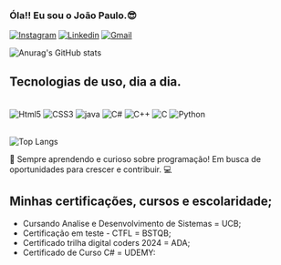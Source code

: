 ### Óla!! Eu sou o João Paulo.😎

[![Instagram](https://img.shields.io/badge/Instagram-E4405F?style=for-the-badge&logo=instagram&logoColor=white)](https://www.instagram.com/joao_paulo752/)
[![Linkedin](https://img.shields.io/badge/LinkedIn-0077B5?style=for-the-badge&logo=linkedin&logoColor=white)](https://www.linkedin.com/in/jo%C3%A3o-paulo-araujo-valverde-de-souza-4256b9207/)
[![Gmail](https://img.shields.io/badge/Gmail-D14836?style=for-the-badge&logo=gmail&logoColor=white)](https://mail.google.com/mail/u/0/#inbox)

![Anurag's GitHub stats](https://github-readme-stats.vercel.app/api?username=namejoao46&show_icons=true&theme=midnight-purple)

## Tecnologias de uso, dia a dia.

<div Stily=" disply: inline_block"></br>
 <img align="center"  alt="Html5" src="https://img.shields.io/badge/HTML5-E34F26?style=for-the-badge&logo=html5&logoColor=white">
 <img align="center"  alt="CSS3" src="https://img.shields.io/badge/CSS3-1572B6?style=for-the-badge&logo=css3&logoColor=white">
 <img align="center"  alt="java" src="https://img.shields.io/badge/Java-ED8B00?style=for-the-badge&logo=openjdk&logoColor=white">
 <img align="center"  alt="C#" src="https://img.shields.io/badge/C%23-239120?style=for-the-badge&logo=c-sharp&logoColor=white">
 <img align="center"  alt="C++" src="https://img.shields.io/badge/C%2B%2B-00599C?style=for-the-badge&logo=c%2B%2B&logoColor=white">
 <img align="center"  alt="C" src="https://img.shields.io/badge/C-00599C?style=for-the-badge&logo=c&logoColor=white">
 <img align="center"  alt="Python" src="https://img.shields.io/badge/Python-14354C?style=for-the-badge&logo=python&logoColor=white">
</div><br/>

![Top Langs](https://github-readme-stats.vercel.app/api/top-langs/?username=namejoao46&layout=compact&theme=midnight-purple)

 🚀 Sempre aprendendo e curioso sobre programação! Em busca de oportunidades para crescer e contribuir. 💻

 ## Minhas certificações, cursos e escolaridade;
 - Cursando Analise e Desenvolvimento de Sistemas = UCB;
 - Certificação em teste - CTFL = BSTQB;
 - Certificado trilha digital coders 2024 = ADA;
 - Certificado de Curso C# = UDEMY:
